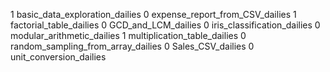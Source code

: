 1 basic_data_exploration_dailies
0 expense_report_from_CSV_dailies
1 factorial_table_dailies
0 GCD_and_LCM_dailies
0 iris_classification_dailies
0 modular_arithmetic_dailies
1 multiplication_table_dailies
0 random_sampling_from_array_dailies
0 Sales_CSV_dailies
0 unit_conversion_dailies
